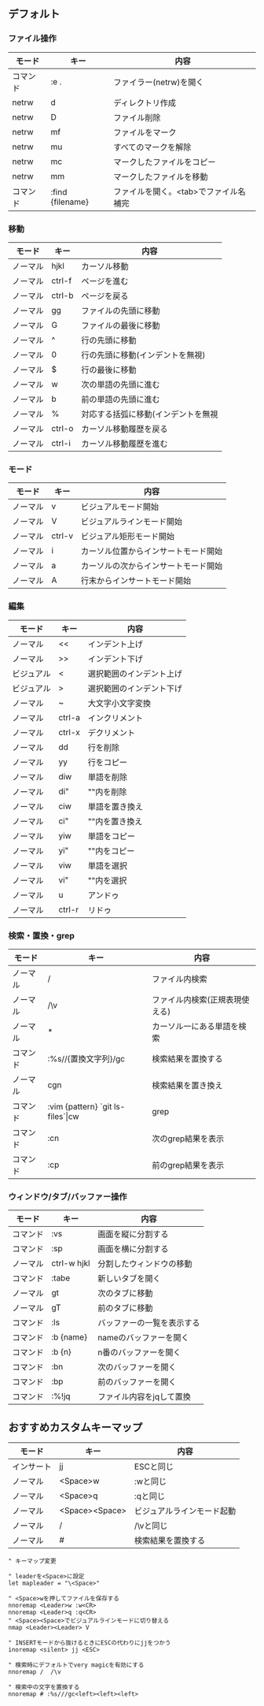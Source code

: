 ## デフォルト

### ファイル操作

モード | キー | 内容
--- | --- | ---
コマンド | :e .      | ファイラー(netrw)を開く
netrw    | d         | ディレクトリ作成
netrw    | D         | ファイル削除
netrw    | mf        | ファイルをマーク
netrw    | mu        | すべてのマークを解除
netrw    | mc        | マークしたファイルをコピー
netrw    | mm        | マークしたファイルを移動
コマンド | :find {filename} | ファイルを開く。\<tab\>でファイル名補完

### 移動

モード | キー | 内容
--- | --- | ---
ノーマル   | hjkl         | カーソル移動
ノーマル   | ctrl-f       | ページを進む
ノーマル   | ctrl-b       | ページを戻る
ノーマル   | gg           | ファイルの先頭に移動
ノーマル   | G            | ファイルの最後に移動
ノーマル   | ^            | 行の先頭に移動
ノーマル   | 0            | 行の先頭に移動(インデントを無視)
ノーマル   | $            | 行の最後に移動
ノーマル   | w            | 次の単語の先頭に進む
ノーマル   | b            | 前の単語の先頭に進む
ノーマル   | %            | 対応する括弧に移動(インデントを無視
ノーマル   | ctrl-o       | カーソル移動履歴を戻る
ノーマル   | ctrl-i       | カーソル移動履歴を進む

### モード

モード | キー | 内容
--- | --- | ---
ノーマル   | v            | ビジュアルモード開始
ノーマル   | V            | ビジュアルラインモード開始
ノーマル   | ctrl-v       | ビジュアル矩形モード開始
ノーマル   | i            | カーソル位置からインサートモード開始
ノーマル   | a            | カーソルの次からインサートモード開始
ノーマル   | A            | 行末からインサートモード開始

### 編集

モード | キー | 内容
--- | --- | ---
ノーマル   | \<\<         | インデント上げ
ノーマル   | \>\>         | インデント下げ
ビジュアル | \<           | 選択範囲のインデント上げ
ビジュアル | \>           | 選択範囲のインデント下げ
ノーマル   | ~            | 大文字小文字変換
ノーマル   | ctrl-a       | インクリメント
ノーマル   | ctrl-x       | デクリメント
ノーマル   | dd           | 行を削除
ノーマル   | yy           | 行をコピー
ノーマル   | diw          | 単語を削除
ノーマル   | di"          | ""内を削除
ノーマル   | ciw          | 単語を置き換え
ノーマル   | ci"          | ""内を置き換え
ノーマル   | yiw          | 単語をコピー
ノーマル   | yi"          | ""内をコピー
ノーマル   | viw          | 単語を選択
ノーマル   | vi"          | ""内を選択
ノーマル   | u            | アンドゥ
ノーマル   | ctrl-r       | リドゥ

### 検索・置換・grep

モード | キー | 内容
--- | --- | ---
ノーマル   | /            | ファイル内検索
ノーマル   | /\\v         | ファイル内検索(正規表現使える)
ノーマル   | *            | カーソル一にある単語を検索
コマンド   | :%s//{置換文字列}/gc | 検索結果を置換する
ノーマル   | cgn          | 検索結果を置き換え
コマンド   | :vim {pattern} \`git ls-files\`\|cw | grep
コマンド   | :cn          | 次のgrep結果を表示
コマンド   | :cp          | 前のgrep結果を表示

### ウィンドウ/タブ/バッファー操作

モード | キー | 内容
--- | --- | ---
コマンド   | :vs          | 画面を縦に分割する
コマンド   | :sp          | 画面を横に分割する
ノーマル   | ctrl-w hjkl  | 分割したウィンドウの移動
コマンド   | :tabe        | 新しいタブを開く
ノーマル   | gt           | 次のタブに移動
ノーマル   | gT           | 前のタブに移動
コマンド   | :ls          | バッファーの一覧を表示する
コマンド   | :b {name}    | nameのバッファーを開く
コマンド   | :b {n}       | n番のバッファーを開く
コマンド   | :bn          | 次のバッファーを開く
コマンド   | :bp          | 前のバッファーを開く
コマンド   | :%!jq        | ファイル内容をjqして置換

## おすすめカスタムキーマップ

モード | キー | 内容
--- | --- | ---
インサート | jj | ESCと同じ
ノーマル   | \<Space\>w | :wと同じ
ノーマル   | \<Space\>q | :qと同じ
ノーマル   | \<Space\>\<Space\> | ビジュアルラインモード起動
ノーマル   | /          | /\\vと同じ
ノーマル   | #          | 検索結果を置換する

```vim
" キーマップ変更

" leaderを<Space>に設定
let mapleader = "\<Space>"

" <Space>wを押してファイルを保存する
nnoremap <Leader>w :w<CR>
nnoremap <Leader>q :q<CR>
" <Space><Space>でビジュアルラインモードに切り替える
nmap <Leader><Leader> V

" INSERTモードから抜けるときにESCの代わりにjjをつかう
inoremap <silent> jj <ESC>

" 検索時にデフォルトでvery magicを有効にする
nnoremap /  /\v

" 検索中の文字を置換する
nnoremap # :%s///gc<left><left><left>
```

